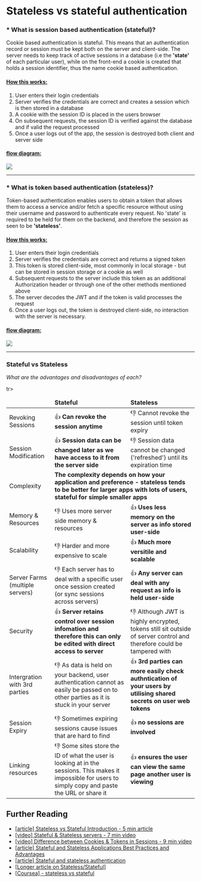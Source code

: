 # Stateless vs stateful authentication


### * What is session based authentication (stateful)?
Cookie based authentication is stateful. This means that an authentication record or session must be kept both on the server and client-side. The server needs to keep track of active sessions in a database (i.e the <b>'state'</b> of each particular user), while on the front-end a cookie is created that holds a session identifier, thus the name cookie based authentication. 

#### <u>How this works:</u>
1) User enters their login credentials
2) Server verifies the credentials are correct and creates a session which is then stored in a database
3) A cookie with the session ID is placed in the users browser
4)  On subsequent requests, the session ID is verified against the database and if valid the request processed
5)  Once a user logs out of the app, the session is destroyed both client and server side


#### <u>flow diagram:</u>
![](https://i.imgur.com/BcMfCld.png)






------------------------ 

### * What is token based authentication (stateless)?
Token-based authentication enables users to obtain a token that allows them to access a service and/or fetch a specific resource without using their username and password to authenticate every request. No 'state' is required to be held for them on the backend, and therefore the session as seen to be <b>'stateless'</b>.

#### <u>How this works:</u>
1)  User enters their login credentials
2) Server verifies the credentials are correct and returns a signed token
3)  This token is stored client-side, most commonly in local storage - but can be stored in session storage or a cookie as well
4)  Subsequent requests to the server include this token as an additional Authorization header or through one of the other methods mentioned above
5) The server decodes the JWT and if the token is valid processes the request
6)  Once a user logs out, the token is destroyed client-side, no interaction with the server is necessary.




#### <u>flow diagram:</u>
![](https://i.imgur.com/ERF2dSW.png)

-------------------------------

### Stateful vs  Stateless
  
  <i>What are the advantages and disadvantages of each?</i>

<table>
<thead>
    <td></td>
    <td><b>Stateful</b></td>
    <td><b>Stateless</b></td>
</thead>
<tr>
<td>Revoking Sessions</td>
<td>👍 <b>Can revoke the session anytime</b></td>
    <td>👎 Cannot revoke the session until token expiry</td>
</tr>
<tr>
    <td>Session Modification</td>
    <td>👍 <b>Session data can be changed later as we have access to it from the server side</b></td>
    <td>👎 Session data cannot be changed ('refreshed') until its expiration time</td>
</tr>

<tr>
    <td>Complexity</td>
    <td colspan="2"><b>The complexity depends on how your application and preference - stateless tends to be better for larger apps with lots of users, stateful for simple smaller apps</b></td>
</tr>
<tr>    
    <td>Memory & Resources</td>
    <td>👎 Uses more server side memory & resources</td>
    <td>👍 <b>Uses less memory on the server as info stored user-side</b></td>   
</tr>
tr>
    <td>Scalability</td>
    <td>👎 Harder and more expensive to scale</td>
    <td>👍 <b>Much more versitile and scalable</b></td>   
</tr>
<tr>
    <td>Server Farms
    (multiple servers)</td>
    <td>👎 Each server has to deal with a specific user once session created (or sync sessions across servers)</td>     
    <td>👍<b> Any server can deal with any request as info is held user-side</b></td>     
</tr>
<tr>
    <td>Security</td>
    <td>👍 <b>Server retains control over session infomation and therefore this can only be edited with direct access to server</b></td>     
    <td>👎 Although JWT is highly encrypted, tokens still sit outside of server control and therefore could be tampered with</td>     
</tr>
<tr>
    <td>Intergration with 3rd parties</td>
    <td>👎 As data is held on your backend, user authentication cannot as easily be passed on to other parties as it is stuck in your server </td>     
    <td>👍 <b>3rd parties can more easily check authntication of your users by utilising shared secrets on user web tokens</b></td>     
</tr>
<tr>
    <td>Session Expiry</td>
    <td>👎 Sometimes expiring sessions cause issues that are hard to find</td>     
    <td>👍 <b>no sessions are involved</b></td>     
</tr>
<tr>
    <td>Linking resources</td>
    <td>👎 Some sites store the ID of what the user is looking at in the sessions. This makes it impossible for users to simply copy and paste the URL or share it</td>     
    <td>👍<b> ensures the user can view the same page another user is viewing</b></td>     
</tr>

</table>


  



## Further Reading
- [[article] Stateless vs Stateful Introduction - 5 min article](https://medium.com/@kennch/stateful-and-stateless-authentication-10aa3e3d4986 )
- [[video] Stateful & Stateless servers - 7 min video](https://www.youtube.com/watch?v=FmctmpybIKs)
- [[video] Difference between Cookies & Tokens in Sessions - 9 min video](https://www.youtube.com/watch?v=44c1t_cKylo)
- [[article] Stateful and Stateless Applications Best Practices and Advantages](https://www.xenonstack.com/insights/stateful-and-stateless-applications/)
- [[article] Stateful and stateless authentication](https://medium.com/@kennch/stateful-and-stateless-authentication-10aa3e3d4986)
- [[Longer article on Stateless/Stateful]](https://www.xenonstack.com/insights/stateful-and-stateless-applications)
- [[Coursea] - stateless vs stateful](https://www.coursera.org/lecture/cloud-services-java-spring-framework/load-balancing-stateless-vs-stateful-applications-Yxrt5)
